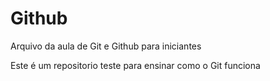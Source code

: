 # Github

Arquivo da aula de Git e Github para iniciantes

Este é um repositorio teste para ensinar como o Git funciona
